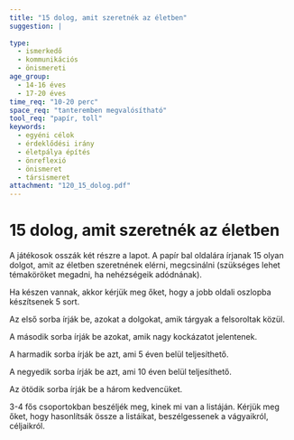 ```yaml
---
title: "15 dolog, amit szeretnék az életben"
suggestion: | 
  
type:
  - ismerkedő
  - kommunikációs
  - önismereti
age_group:
  - 14-16 éves
  - 17-20 éves
time_req: "10-20 perc"
space_req: "tanteremben megvalósítható"
tool_req: "papír, toll"
keywords: 
  - egyéni célok
  - érdeklődési irány
  - életpálya építés
  - önreflexió
  - önismeret
  - társismeret
attachment: "120_15_dolog.pdf"
---
```


# 15 dolog, amit szeretnék az életben

A játékosok osszák két részre a lapot. A papír bal oldalára írjanak 15 olyan dolgot, amit az életben szeretnének elérni, megcsinálni (szükséges lehet témaköröket megadni, ha nehézségeik adódnának).

Ha készen vannak, akkor kérjük meg őket, hogy a jobb oldali oszlopba készítsenek 5 sort.

Az első sorba írják be, azokat a dolgokat, amik tárgyak a felsoroltak közül.

A második sorba írják be azokat, amik nagy kockázatot jelentenek.

A harmadik sorba írják be azt, ami 5 éven belül teljesíthető.

A negyedik sorba írják be azt, ami 10 éven belül teljesíthető.

Az ötödik sorba írják be a három kedvencüket.

3-4 fős csoportokban beszéljék meg, kinek mi van a listáján. Kérjük meg őket, hogy hasonlítsák össze a listáikat, beszélgessenek a vágyaikról, céljaikról.
  
  
